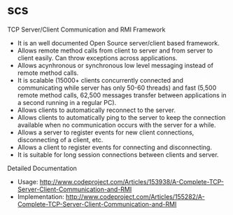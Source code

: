scs
===

TCP Server/Client Communication and RMI Framework

- It is an well documented Open Source server/client based framework.
- Allows remote method calls from client to server and from server to client easily. Can throw exceptions across applications.
- Allows acynhronous or synchronous low level messaging instead of remote method calls.
- It is scalable (15000+ clients concurrently connected and communicating while server has only 50-60 threads) and fast (5,500 remote method calls, 62,500 messages transfer between applications in a second running in a regular PC).
- Allows clients to automatically reconnect to the server.
- Allows clients to automatically ping to the server to keep the connection available when no communication occurs with the server for a while.
- Allows a server to register events for new client connections, disconnecting of a client, etc.
- Allows a client to register events for connecting and disconnecting.
- It is suitable for long session connections between clients and server.

Detailed Documentation

- Usage: http://www.codeproject.com/Articles/153938/A-Complete-TCP-Server-Client-Communication-and-RMI
- Implementation: http://www.codeproject.com/Articles/155282/A-Complete-TCP-Server-Client-Communication-and-RMI

